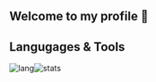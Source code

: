 ## Welcome to my profile 👋
<!-- [![Discord Presence](https://lanyard.cnrad.dev/api/758717520525000794?bg=121613&showDisplayName=true&hideStatus=true&borderRadius=8px)](https://oneheka.com/) -->
## Langugages & Tools
<div style='display: flex; flex-diraction: column'>
  <div>
    <img src='https://shields.io/badge/-TypeScript-090909?style=for-the-badge&logo=typescript' alt='lang'>
  </div>
  <div>
    <img src='https://github-readme-stats.vercel.app/api/top-langs/?username=oneheka&layout=compact&theme=merko' alt='stats'>
  </div>
</div>
